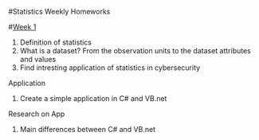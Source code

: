 #Statistics Weekly Homeworks

#[Week 1](https://github.com/Ktot0/Statistics/tree/main/week1)
1. Definition of statistics
2. What is a dataset? From the observation units to the dataset attributes and values
3. Find intresting application of statistics in cybersecurity

Application
1. Create a simple application in C# and VB.net

Research on App
1. Main differences between C# and VB.net
